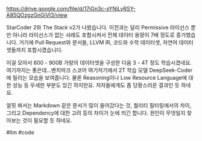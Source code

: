 https://drive.google.com/file/d/17iGn3c-sYNiLyRSY-A85QOzgzGnGiVI3/view

StarCoder 2와 The Stack v2가 나왔습니다. 이전과는 달리 Permissive 라이선스 뿐만 아니라 라이선스가 없는 사례도 포함시켜서 전체 데이터 용량이 7배 정도로 증가했습니다. 거기에 Pull Request와 문서들, LLVM IR, 코드와 수학 데이터셋, 자연어 데이터셋들까지 포함시켰습니다.

이걸 모아서 600 - 900B 가량의 데이터셋을 구성한 다음 3 - 4T 정도 학습시켰네요. 여기까지는 좋은데...벤치마크 스코어 여기저기에서 2T 학습 모델 DeepSeek-Coder에 밀리는 모습을 보여줍니다. 물론 Reasoning이나 Low Resource Language에 대한 성능 등 우세한 부분도 있긴 하지만요. 저자들에게도 좀 당황스러운 결과인 듯 하네요.

얼핏 봐서는 Markdown 같은 문서가 많이 들어갔다는 것, 퀄리티 필터링에서의 차이, 그리고 Dependency에 대한 고려 등의 차이가 눈에 띄긴 합니다. 원인이 무엇일지 찾아보는 것이 필요할 듯 하네요.

#llm #code 
